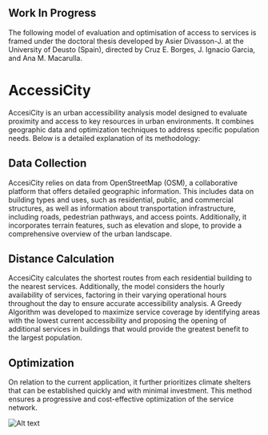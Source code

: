## Work In Progress
The following model of evaluation and optimisation of access to services is framed under the doctoral thesis developed by Asier Divasson-J. at the University of Deusto (Spain), directed by Cruz E. Borges, J. Ignacio Garcia, and Ana M. Macarulla.

# AccessiCity
AccesiCity is an urban accessibility analysis model designed to evaluate proximity and
access to key resources in urban environments. It combines geographic data and
optimization techniques to address specific population needs. Below is a detailed
explanation of its methodology:

## Data Collection
AccesiCity relies on data from OpenStreetMap (OSM), a collaborative platform that offers
detailed geographic information. This includes data on building types and uses, such as
residential, public, and commercial structures, as well as information about transportation
infrastructure, including roads, pedestrian pathways, and access points. Additionally, it
incorporates terrain features, such as elevation and slope, to provide a comprehensive
overview of the urban landscape.

## Distance Calculation
AccesiCity calculates the shortest routes from each residential building to the nearest
services. Additionally, the model considers the hourly availability of services, factoring in
their varying operational hours throughout the day to ensure accurate accessibility analysis.
A Greedy Algorithm was developed to maximize service coverage by identifying areas with
the lowest current accessibility and proposing the opening of additional services in buildings
that would provide the greatest benefit to the largest population.

## Optimization
On relation to the current application, it further prioritizes climate shelters that can be
established quickly and with minimal investment. This method ensures a progressive and
cost-effective optimization of the service network.

![Alt text](images/AccessiCity.jpg)
